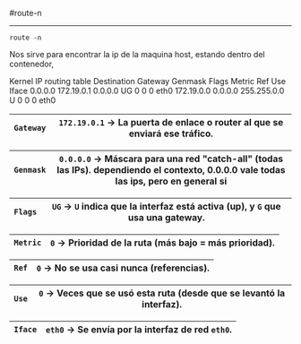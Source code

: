 #route-n

------

```shell
route -n
```

Nos sirve para encontrar la ip de la maquina host, estando dentro del contenedor, 

Kernel IP routing table
Destination     Gateway         Genmask         Flags Metric Ref    Use Iface
0.0.0.0         172.19.0.1      0.0.0.0         UG    0      0        0 eth0
172.19.0.0      0.0.0.0         255.255.0.0     U     0      0        0 eth0



| `Gateway` | `172.19.0.1` → La **puerta de enlace** o **router** al que se enviará ese tráfico. |
| --------- | ---------------------------------------------------------------------------------- |

| `Genmask` | `0.0.0.0` → Máscara para una red "catch-all" (todas las IPs).        dependiendo el contexto, 0.0.0.0 vale todas las ips, pero en general si |
| --------- | -------------------------------------------------------------------------------------------------------------------------------------------- |

| `Flags` | `UG` → `U` indica que la interfaz está **activa (up)**, y `G` que usa una **gateway**. |
| ------- | -------------------------------------------------------------------------------------- |

| `Metric` | `0` → Prioridad de la ruta (más bajo = más prioridad). |
| -------- | ------------------------------------------------------ |

| `Ref` | `0` → No se usa casi nunca (referencias). |
| ----- | ----------------------------------------- |

| `Use` | `0` → Veces que se usó esta ruta (desde que se levantó la interfaz). |
| ----- | -------------------------------------------------------------------- |

| `Iface` | `eth0` → Se envía por la **interfaz de red `eth0`**. |
| ------- | ---------------------------------------------------- |

